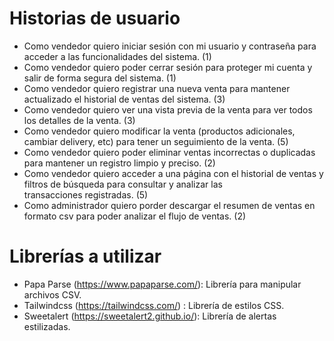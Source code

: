 # Historias de usuario

- Como vendedor quiero iniciar sesión con mi usuario y contraseña para acceder a las funcionalidades del sistema. (1)
- Como vendedor quiero poder cerrar sesión para proteger mi cuenta y salir de forma segura del sistema. (1)
- Como vendedor quiero registrar una nueva venta para mantener actualizado el historial de ventas del sistema. (3)
- Como vendedor quiero ver una vista previa de la venta para ver todos los detalles de la venta. (3)
- Como vendedor quiero modificar la venta (productos adicionales, cambiar delivery, etc) para tener un seguimiento de la venta. (5)
- Como vendedor quiero poder eliminar ventas incorrectas o duplicadas para mantener un registro limpio y preciso. (2)
- Como vendedor quiero acceder a una página con el historial de ventas y filtros de búsqueda para consultar y analizar las transacciones registradas. (5)
- Como administrador quiero porder descargar el resumen de ventas en formato csv para poder analizar el flujo de ventas. (2)

# Librerías a utilizar

- Papa Parse (https://www.papaparse.com/): Librería para manipular archivos CSV.
- Tailwindcss (https://tailwindcss.com/) : Librería de estilos CSS.
- Sweetalert (https://sweetalert2.github.io/): Librería de alertas estilizadas.
